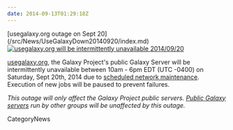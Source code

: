 ```yaml
---
date: 2014-09-13T01:29:18Z
---
```

<div class='newsItemHeader'>[usegalaxy.org outage on Sept 20](/src/News/UseGalaxyDown20140920/index.md)</div>

<div class='right'><a href='http://usegalaxy.org'><img src='/Images/Logos/UseGalaxyOrgLogoShadow200.png' alt='usegalaxy.org will be intermittently unavailable 2014/09/20'  /></a></div>

[usegalaxy.org](http://usegalaxy.org/), the Galaxy Project's public Galaxy Server will be intermittently unavailable between 10am - 6pm EDT (UTC -0400) on Saturday, Sept 20th, 2014 due to [scheduled network maintenance](https://portal.tacc.utexas.edu/user-news/-/news/101651). Execution of new jobs will be paused to prevent failures.

*This outage will only affect the Galaxy Project public servers.  [Public Galaxy servers](/src/PublicGalaxyServers/index.md) run by other groups will be unaffected by this outage.*


CategoryNews
